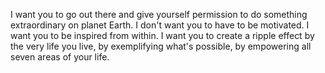  I want you to go out there and give yourself permission to do something extraordinary on planet Earth. I don't want you to have to be motivated. I want you to be inspired from within. I want you to create a ripple effect by the very life you live, by exemplifying what's possible, by empowering all seven areas of your life.